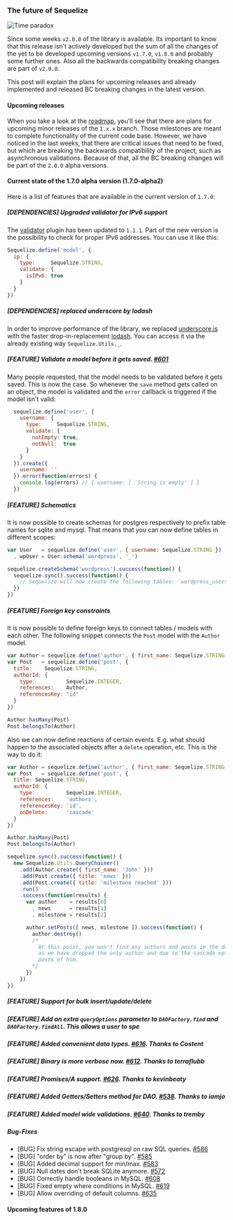 ### The future of Sequelize

<img src="http://farm3.staticflickr.com/2740/4356185807_511c7c9106.jpg" alt="Time paradox" data-author="Stéfan" data-page="http://www.flickr.com/photos/st3f4n/4356185807/" data-source="flickr" class="span12">

Since some weeks `v2.0.0` of the library is available. Its important to know that this release isn't actively developed but the sum of all the changes of the yet to be developed upcoming versions `v1.7.0`, `v1.8.0` and probably some further ones. Also all the backwards compatibility breaking changes are part of `v2.0.0`.

This post will explain the plans for upcoming releases and already implemented and released BC breaking changes in the latest version.

#### Upcoming releases

When you take a look at the [roadmap](https://github.com/sequelize/sequelize#roadmap), you'll see that there are plans for upcoming minor releases of the `1.x.x` branch. Those milestones are meant to complete functionality of the current code base. However, we have noticed in the last weeks, that there are critical issues that need to be fixed, but which are breaking the backwards compatibility of the project, such as asynchronous validations. Because of that, all the BC breaking changes will be part of the `2.0.0` alpha versions.

#### Current state of the 1.7.0 alpha version (1.7.0-alpha2)

Here is a list of features that are available in the current version of `1.7.0`:

##### [DEPENDENCIES] Upgraded validator for IPv6 support

The [validator](https://github.com/chriso/node-validator) plugin has been updated to `1.1.1`. Part of the new version is the possibility to check for proper IPv6 addresses. You can use it like this:

```js
Sequelize.define('model', {
  ip: {
    type:     Sequelize.STRING,
    validate: {
      isIPv6: true
    }
  }
})
```

##### [DEPENDENCIES] replaced underscore by lodash

In order to improve performance of the library, we replaced [underscore.js](http://underscorejs.org/) with the faster drop-in-replacement [lodash](http://lodash.com/). You can access it via the already existing way `Sequelize.Utils._`.

##### [FEATURE] Validate a model before it gets saved. [#601](https://github.com/sequelize/sequelize/pull/601)

Many people requested, that the model needs to be validated before it gets saved. This is now the case. So whenever the `save` method gets called on an object, the model is validated and the `error` callback is triggered if the model isn't valid:

```js
  sequelize.define('user', {
    username: {
      type:     Sequelize.STRING,
      validate: {
        notEmpty: true,
        notNull:  true
      }
    }
  }).create({
    username: ''
  }).error(function(errors) {
    console.log(errors) // { username: [ 'String is empty' ] }
  })
```

##### [FEATURE] Schematics

It is now possible to create schemas for postgres respectively to prefix table names for sqlite and mysql. That means that you can now define tables in different scopes:

```js
var User   = sequelize.define('user', { username: Sequelize.STRING })
  , wpUser = User.schema('wordpress', '_')

sequelize.createSchema('wordpress').success(function() {
  sequelize.sync().success(function() {
    // Sequelize will now create the following tables: `wordpress_users`
  })
})
```

##### [FEATURE] Foreign key constraints

It is now possible to define foreign keys to connect tables / models with each other. The following snippet connects the `Post` model with the `Author` model.

```js
var Author = sequelize.define('author', { first_name: Sequelize.STRING })
var Post   = sequelize.define('post', {
  title:    Sequelize.STRING,
  authorId: {
    type:          Sequelize.INTEGER,
    references:    Author,
    referencesKey: "id"
  }
})

Author.hasMany(Post)
Post.belongsTo(Author)
```

Also we can now define reactions of certain events. E.g. what should happen to the associated objects after a `delete` operation, etc. This is the way to do it:

```js
var Author = sequelize.define('author', { first_name: Sequelize.STRING })
var Post   = sequelize.define('post', {
  title: Sequelize.STRING,
  authorId: {
    type:          Sequelize.INTEGER,
    references:    'authors',
    referencesKey: 'id',
    onDelete:      'cascade'
  }
})

Author.hasMany(Post)
Post.belongsTo(Author)

sequelize.sync().success(function() {
  new Sequelize.Utils.QueryChainer()
    .add(Author.create({ first_name: 'John' }))
    .add(Post.create({ title: 'news' }))
    .add(Post.create({ title: 'milestone reached' }))
    .run()
    .success(function(results) {
      var author    = results[0]
        , news      = results[1]
        , milestone = results[2]

      author.setPosts([ news, milestone ]).success(function() {
        author.destroy()
        /*
          At this point, you won't find any authors and posts in the database anymore,
          as we have dropped the only author and due to the cascade option every related
          posts of him.
        */
      })
    })
})
```

##### [FEATURE] Support for bulk insert/update/delete
##### [FEATURE] Add an extra `queryOptions` parameter to `DAOFactory.find` and `DAOFactory.findAll`. This allows a user to spe
##### [FEATURE] Added convenient data types. [#616](https://github.com/sequelize/sequelize/pull/616). Thanks to Costent
##### [FEATURE] Binary is more verbose now. [#612](https://github.com/sequelize/sequelize/pull/612). Thanks to terraflubb
##### [FEATURE] Promises/A support. [#626](https://github.com/sequelize/sequelize/pull/626). Thanks to kevinbeaty
##### [FEATURE] Added Getters/Setters method for DAO. [#538](https://github.com/sequelize/sequelize/pull/538). Thanks to iamjo
##### [FEATURE] Added model wide validations. [#640](https://github.com/sequelize/sequelize/pull/640). Thanks to tremby

##### Bug-Fixes

* [BUG] Fix string escape with postgresql on raw SQL queries. [#586](https://github.com/sequelize/sequelize/pull/586)
* [BUG] "order by" is now after "group by". [#585](https://github.com/sequelize/sequelize/pull/585)
* [BUG] Added decimal support for min/max. [#583](https://github.com/sequelize/sequelize/pull/583)
* [BUG] Null dates don't break SQLite anymore. [#572](https://github.com/sequelize/sequelize/pull/572)
* [BUG] Correctly handle booleans in MySQL. [#608](https://github.com/sequelize/sequelize/pull/608)
* [BUG] Fixed empty where conditions in MySQL. [#619](https://github.com/sequelize/sequelize/pull/619)
* [BUG] Allow overriding of default columns. [#635](https://github.com/sequelize/sequelize/pull/635)

#### Upcoming features of 1.8.0

